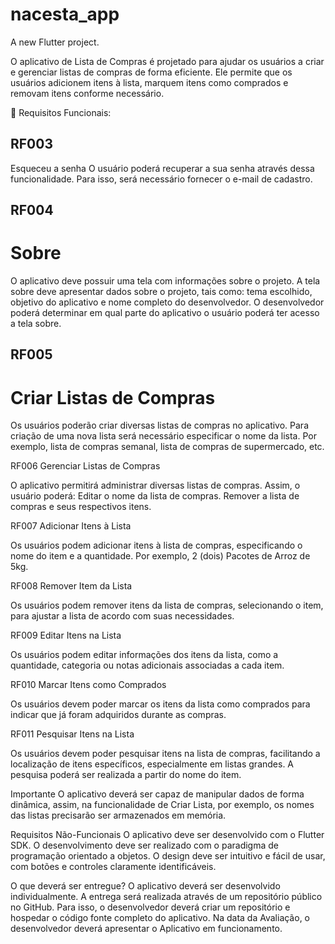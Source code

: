 # nacesta_app

A new Flutter project.

O aplicativo de Lista de Compras é projetado para ajudar os usuários a criar e gerenciar listas de compras de forma eficiente. Ele permite que os usuários adicionem itens à lista, marquem itens como comprados e removam itens conforme necessário.




🔨 Requisitos Funcionais:


## RF003
Esqueceu a senha
O usuário poderá recuperar a sua senha através dessa funcionalidade. Para isso, será necessário fornecer o e-mail de cadastro.


## RF004
# Sobre
O aplicativo deve possuir uma tela com informações sobre o projeto.  A tela sobre deve apresentar dados sobre o projeto, tais como: tema escolhido, objetivo do aplicativo e nome completo do desenvolvedor. 
O desenvolvedor poderá determinar em qual parte do aplicativo o usuário poderá ter acesso a tela sobre.


## RF005
# Criar Listas de Compras
Os usuários poderão criar diversas listas de compras no aplicativo. Para criação de uma nova lista será necessário especificar o nome da lista. Por exemplo, lista de compras semanal, lista de compras de supermercado, etc.


RF006
Gerenciar Listas de Compras


O aplicativo permitirá administrar diversas listas de compras. Assim, o usuário poderá:
Editar o nome da lista de compras.
Remover a lista de compras e seus respectivos itens.







RF007
Adicionar Itens à Lista


Os usuários podem adicionar itens à lista de compras, especificando o nome do item e a quantidade. Por exemplo, 2 (dois) Pacotes de Arroz de 5kg. 


RF008
Remover Item da Lista


Os usuários podem remover itens da lista de compras, selecionando o item, para ajustar a lista de acordo com suas necessidades.


RF009
Editar Itens na Lista


Os usuários podem editar informações dos itens da lista, como a quantidade, categoria ou notas adicionais associadas a cada item.


RF010
Marcar Itens como Comprados


Os usuários devem poder marcar os itens da lista como comprados para indicar que já foram adquiridos durante as compras.


RF011
Pesquisar Itens na Lista


Os usuários devem poder pesquisar itens na lista de compras, facilitando a localização de itens específicos, especialmente em listas grandes. A pesquisa poderá ser realizada a partir do nome do item.


Importante
O aplicativo deverá ser capaz de manipular dados de forma dinâmica, assim, na funcionalidade de Criar Lista, por exemplo, os nomes das listas precisarão ser armazenados em memória.


Requisitos Não-Funcionais
O aplicativo deve ser desenvolvido com o Flutter SDK.
O desenvolvimento deve ser realizado com o paradigma de programação orientado a objetos.
O design deve ser intuitivo e fácil de usar, com botões e controles claramente identificáveis.

O que deverá ser entregue?
O aplicativo deverá ser desenvolvido individualmente.
A entrega será realizada através de um repositório público no GitHub. Para isso, o desenvolvedor deverá criar um repositório e hospedar o código fonte completo do aplicativo.
Na data da Avaliação, o desenvolvedor deverá apresentar o Aplicativo em funcionamento.
